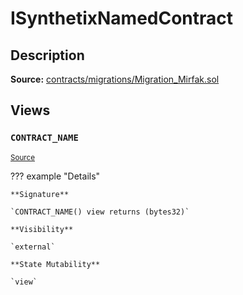 # ISynthetixNamedContract

## Description

**Source:** [contracts/migrations/Migration_Mirfak.sol](https://github.com/Synthetixio/synthetix/tree/v2.55.0-alpha/contracts/migrations/Migration_Mirfak.sol)

## Views

### `CONTRACT_NAME`

<sub>[Source](https://github.com/Synthetixio/synthetix/tree/v2.55.0-alpha/contracts/migrations/Migration_Mirfak.sol#L31)</sub>

??? example "Details"

    **Signature**

    `CONTRACT_NAME() view returns (bytes32)`

    **Visibility**

    `external`

    **State Mutability**

    `view`
